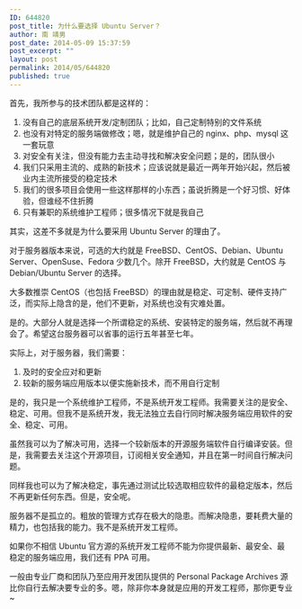 ```yaml
---
ID: 644820
post_title: 为什么要选择 Ubuntu Server？
author: 南 靖男
post_date: 2014-05-09 15:37:59
post_excerpt: ""
layout: post
permalink: 2014/05/644820
published: true
---
```

首先，我所参与的技术团队都是这样的：
<ol>
	<li>没有自己的底层系统开发/定制团队；比如，自己定制特别的文件系统</li>
	<li>也没有对特定的服务端做修改；嗯，就是维护自己的 nginx、php、mysql 这一套玩意</li>
	<li>对安全有关注，但没有能力去主动寻找和解决安全问题；是的，团队很小</li>
	<li>我们只采用主流的、成熟的新技术；应该说就是最近一两年开始兴起，然后被业内主流所接受的稳定技术</li>
	<li>我们的很多项目会使用一些这样那样的小东西；虽说折腾是一个好习惯、好体验，但谁经不住折腾</li>
	<li>只有兼职的系统维护工程师；很多情况下就是我自己</li>
</ol>

其实，这差不多就是为什么要采用 Ubuntu Server 的理由了。

对于服务器版本来说，可选的大约就是 FreeBSD、CentOS、Debian、Ubuntu Server、OpenSuse、Fedora 少数几个。除开 FreeBSD，大约就是 CentOS 与 Debian/Ubuntu Server 的选择。

大多数推崇 CentOS（也包括 FreeBSD）的理由就是稳定、可定制、硬件支持广泛，而实际上隐含的是，他们不更新，对系统也没有灾难处置。

是的。大部分人就是选择一个所谓稳定的系统、安装特定的服务端，然后就不再理会了。希望这台服务器可以省事的运行五年甚至七年。

实际上，对于服务器，我们需要：
<ol>
	<li>及时的安全应对和更新</li>
	<li>较新的服务端应用版本以便实施新技术，而不用自行定制</li>
</ol>

是的，我只是一个系统维护工程师，不是系统开发工程师。我需要关注的是安全、稳定、可用。但我不是系统开发，我无法独立去自行同时解决服务端应用软件的安全、稳定、可用。

虽然我可以为了解决可用，选择一个较新版本的开源服务端软件自行编译安装。但是，我需要去关注这个开源项目，订阅相关安全通知，并且在第一时间自行解决问题。

同样我也可以为了解决稳定，事先通过测试比较选取相应软件的最稳定版本，然后不再更新任何东西。但是，安全呢。

服务器不是孤立的。粗放的管理方式存在极大的隐患。而解决隐患，要耗费大量的精力，也包括我的能力。我不是系统开发工程师。

如果你不相信 Ubuntu 官方源的系统开发工程师不能为你提供最新、最安全、最稳定的服务端应用，我们还有 PPA 可用。

一般由专业厂商和团队乃至应用开发团队提供的 Personal Package Archives 源比你自行去解决要专业的多。嗯，除非你本身就是应用的开发工程师，那你更专业~